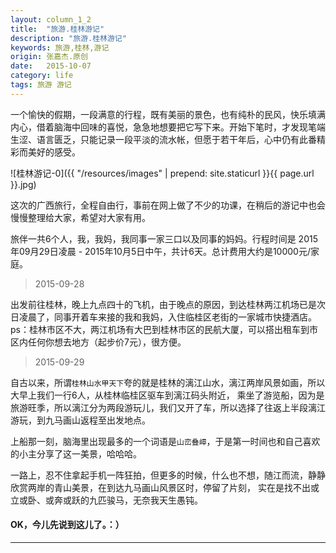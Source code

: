 ```yaml
---
layout: column_1_2
title:  "旅游.桂林游记"
description: "旅游.桂林游记"
keywords: 旅游,桂林,游记
origin: 张嘉杰.原创
date:   2015-10-07
category: life
tags: 旅游 游记
---
```


一个愉快的假期，一段满意的行程，既有美丽的景色，也有纯朴的民风，快乐填满内心，借着脑海中回味的喜悦，急急地想要把它写下来。开始下笔时，才发现笔端生涩、语言匮乏，只能记录一段平淡的流水帐，但愿于若干年后，心中仍有此番精彩而美好的感受。

<!--more-->

![桂林游记-0]({{ "/resources/images" | prepend: site.staticurl }}{{ page.url }}.jpg) 

这次的广西旅行，全程自由行，事前在网上做了不少的功课，在稍后的游记中也会慢慢整理给大家，希望对大家有用。

旅伴一共6个人，我，我妈，我同事一家三口以及同事的妈妈。行程时间是 2015年09月29日凌晨 - 2015年10月5日中午，共计6天。总计费用大约是10000元/家庭。

> 2015-09-28

出发前往桂林，晚上九点四十的飞机，由于晚点的原因，到达桂林两江机场已是次日凌晨了，同事开着车来接的我和我妈，入住临桂区老街的一家城市快捷酒店。
ps：桂林市区不大，两江机场有大巴到桂林市区的民航大厦，可以搭出租车到市区内任何你想去地方（起步价7元），很方便。

> 2015-09-29

自古以来，所谓`桂林山水甲天下`夸的就是桂林的漓江山水，漓江两岸风景如画，所以大早上我们一行6人，从桂林临桂区驱车到漓江码头附近，
乘坐了游览船，因为是旅游旺季，所以漓江分为两段游玩儿，我们又开了车，所以选择了往返上半段漓江游玩，到九马画山返程至出发地点。

上船那一刻，脑海里出现最多的一个词语是`山峦叠嶂`，于是第一时间也和自己喜欢的小主分享了这一美景，哈哈哈。

一路上，忍不住拿起手机一阵狂拍，但更多的时候，什么也不想，随江而流，静静欣赏两岸的青山美景，在到达九马画山风景区时，停留了片刻，
实在是找不出或立或卧、或奔或跃的九匹骏马，无奈我天生愚钝。




#### OK，今儿先说到这儿了。：）

---------------------------------------
